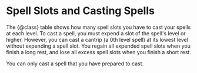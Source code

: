 # Spell Slots and Casting Spells
The {@class} table shows how many spell slots you have to cast your spells at each level.
To cast a spell, you must expend a slot of the spell's level or higher.
However, you can cast a cantrip (a 0th level spell) at its lowest level without expending a spell slot.
You regain all expended spell slots when you finish a long rest, and lose all excess spell slots when you finish a short rest.

You can only cast a spell that you have prepared to cast.
